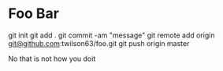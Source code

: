 # Foo Bar

git init
git add .
git commit -am "message"
git remote add origin git@github.com:twilson63/foo.git
git push origin master


No that is not how you doit
